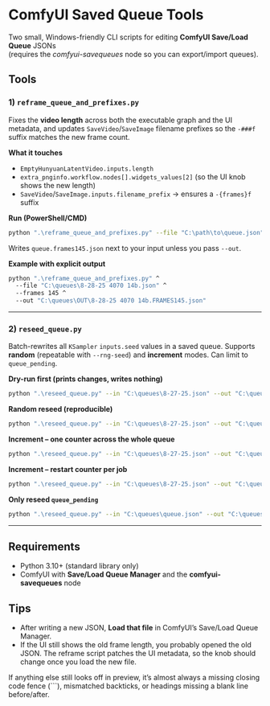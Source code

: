 

# ComfyUI Saved Queue Tools

Two small, Windows-friendly CLI scripts for editing **ComfyUI Save/Load Queue** JSONs  
(requires the *comfyui-savequeues* node so you can export/import queues).


## Tools

### 1) `reframe_queue_and_prefixes.py`

Fixes the **video length** across both the executable graph and the UI metadata, and updates
`SaveVideo`/`SaveImage` filename prefixes so the `-###f` suffix matches the new frame count.

**What it touches**
- `EmptyHunyuanLatentVideo.inputs.length`
- `extra_pnginfo.workflow.nodes[].widgets_values[2]` (so the UI knob shows the new length)
- `SaveVideo`/`SaveImage.inputs.filename_prefix` → ensures a `-{frames}f` suffix

**Run (PowerShell/CMD)**
```bash
python ".\reframe_queue_and_prefixes.py" --file "C:\path\to\queue.json" --frames 145
````

Writes `queue.frames145.json` next to your input unless you pass `--out`.

**Example with explicit output**

```bash
python ".\reframe_queue_and_prefixes.py" ^
  --file "C:\queues\8-28-25 4070 14b.json" ^
  --frames 145 ^
  --out "C:\queues\OUT\8-28-25 4070 14b.FRAMES145.json"
```

---

### 2) `reseed_queue.py`

Batch-rewrites all `KSampler` `inputs.seed` values in a saved queue.
Supports **random** (repeatable with `--rng-seed`) and **increment** modes. Can limit to `queue_pending`.

**Dry-run first (prints changes, writes nothing)**

```bash
python ".\reseed_queue.py" --in "C:\queues\8-27-25.json" --out "C:\queues\OUT\reseeded.DRYRUN.json" --mode random --dry-run
```

**Random reseed (reproducible)**

```bash
python ".\reseed_queue.py" --in "C:\queues\8-27-25.json" --out "C:\queues\OUT\reseeded.RANDOM.json" --mode random --rng-seed 12345
```

**Increment – one counter across the whole queue**

```bash
python ".\reseed_queue.py" --in "C:\queues\8-27-25.json" --out "C:\queues\OUT\reseeded.INC_GLOBAL.json" --mode increment --start 600000 --step 1 --scope global
```

**Increment – restart counter per job**

```bash
python ".\reseed_queue.py" --in "C:\queues\8-27-25.json" --out "C:\queues\OUT\reseeded.INC_PERJOB.json" --mode increment --start 700000 --step 1 --scope job
```

**Only reseed `queue_pending`**

```bash
python ".\reseed_queue.py" --in "C:\queues\queue.json" --out "C:\queues\OUT\pending_only.json" --mode random --sections queue_pending
```

---

## Requirements

* Python 3.10+ (standard library only)
* ComfyUI with **Save/Load Queue Manager** and the **comfyui-savequeues** node

## Tips

* After writing a new JSON, **Load that file** in ComfyUI’s Save/Load Queue Manager.
* If the UI still shows the old frame length, you probably opened the old JSON.
  The reframe script patches the UI metadata, so the knob should change once you load the new file.


If anything else still looks off in preview, it’s almost always a missing closing code fence (```), mismatched backticks, or headings missing a blank line before/after.
````

